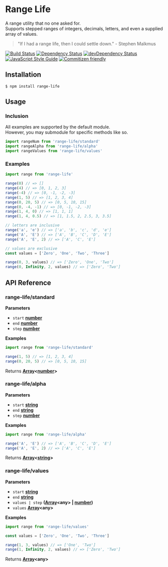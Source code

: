 # Range Life
A range utility that no one asked for.  
Supports stepped ranges of integers, decimals, letters, and even a supplied array of values.
> "If I had a range life, then I could settle down." - Stephen Malkmus  

[![Build Status](https://travis-ci.org/rongierlach/range-life.svg?branch=master)](https://travis-ci.org/rongierlach/range-life) [![Dependency Status](https://david-dm.org/rongierlach/range-life.svg)](https://david-dm.org/rongierlach/range-life) [![devDependency Status](https://david-dm.org/rongierlach/range-life/dev-status.svg)](https://david-dm.org/rongierlach/range-life#info=devDependencies) [![JavaScript Style Guide](https://img.shields.io/badge/code_style-standard-brightgreen.svg)](https://standardjs.com) [![Commitizen friendly](https://img.shields.io/badge/commitizen-friendly-brightgreen.svg)](http://commitizen.github.io/cz-cli/)

## Installation
`$ npm install range-life`

## Usage

### Inclusion
All examples are supported by the default module.  
However, you may submodule for specific methods like so.
```javascript
import rangeNum from 'range-life/standard'
import rangeAlpha from 'range-life/alpha'
import rangeValues from 'range-life/values'
```
### Examples
```javascript
import range from 'range-life'

range(0) // => []
range(4) // => [0, 1, 2, 3]
range(-4) // => [0, -1, -2, -3]
range(1, 5) // => [1, 2, 3, 4]
range(0, 20, 5) // => [0, 5, 10, 15]
range(0, -4, -1) // => [0, -1, -2, -3]
range(1, 4, 0) // => [1, 1, 1]
range(1, 4, 0.5) // => [1, 1.5, 2, 2.5, 3, 3.5]

// letters are inclusive
range('a', 'e') // => ['a', 'b', 'c', 'd', 'e']
range('A', 'E') // => ['A', 'B', 'C', 'D', 'E']
range('A', 'E', 2) // => ['A', 'C', 'E']

// values are exclusive
const values = ['Zero', 'One', 'Two', 'Three']

range(0, 3, values) // => ['Zero', 'One', 'Two']
range(0, Infinity, 2, values) // => ['Zero', 'Two']
```

## API Reference

### range-life/standard

**Parameters**

-   `start` **[number](https://developer.mozilla.org/en-US/docs/Web/JavaScript/Reference/Global_Objects/Number)**
-   `end` **[number](https://developer.mozilla.org/en-US/docs/Web/JavaScript/Reference/Global_Objects/Number)**
-   `step` **[number](https://developer.mozilla.org/en-US/docs/Web/JavaScript/Reference/Global_Objects/Number)**

**Examples**

```javascript
import range from 'range-life/standard'

range(1, 5) // => [1, 2, 3, 4]
range(0, 20, 5) // => [0, 5, 10, 15]
```

Returns **[Array](https://developer.mozilla.org/en-US/docs/Web/JavaScript/Reference/Global_Objects/Array)&lt;[number](https://developer.mozilla.org/en-US/docs/Web/JavaScript/Reference/Global_Objects/Number)&gt;**

### range-life/alpha

**Parameters**

-   `start` **[string](https://developer.mozilla.org/en-US/docs/Web/JavaScript/Reference/Global_Objects/String)**
-   `end` **[string](https://developer.mozilla.org/en-US/docs/Web/JavaScript/Reference/Global_Objects/String)**
-   `step` **[number](https://developer.mozilla.org/en-US/docs/Web/JavaScript/Reference/Global_Objects/Number)**

**Examples**

```javascript
import range from 'range-life/alpha'

range('A', 'E') // => ['A', 'B', 'C', 'D', 'E']
range('A', 'E', 2) // => ['A', 'C', 'E']
```

Returns **[Array](https://developer.mozilla.org/en-US/docs/Web/JavaScript/Reference/Global_Objects/Array)&lt;[string](https://developer.mozilla.org/en-US/docs/Web/JavaScript/Reference/Global_Objects/String)&gt;**



### range-life/values

**Parameters**

-   `start` **[string](https://developer.mozilla.org/en-US/docs/Web/JavaScript/Reference/Global_Objects/String)**
-   `end` **[string](https://developer.mozilla.org/en-US/docs/Web/JavaScript/Reference/Global_Objects/String)**
-   `values | step` **([Array](https://developer.mozilla.org/en-US/docs/Web/JavaScript/Reference/Global_Objects/Array)&lt;any&gt; | [number](https://developer.mozilla.org/en-US/docs/Web/JavaScript/Reference/Global_Objects/Number))**
- `values` **[Array](https://developer.mozilla.org/en-US/docs/Web/JavaScript/Reference/Global_Objects/Array)&lt;any&gt;**

**Examples**

```javascript
import range from 'range-life/values'

const values = ['Zero', 'One', 'Two', 'Three']

range(1, 3, values) // => ['One', 'Two']
range(1, Infinity, 2, values) // => ['Zero', 'Two']
```

Returns **[Array](https://developer.mozilla.org/en-US/docs/Web/JavaScript/Reference/Global_Objects/Array)&lt;any&gt;**
